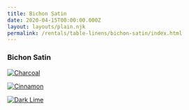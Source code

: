 ```yaml
---
title: Bichon Satin
date: 2020-04-15T00:00:00.000Z
layout: layouts/plain.njk
permalink: /rentals/table-linens/bichon-satin/index.html
---
```


### Bichon Satin
<section class="grid-container" markdown="1">

<a title="Charcoal" class="photo-overlay" href="/static/img/table-linens/03-Bichon-Satin/Charcoal_Bichon.jpg">![Charcoal](/static/img/table-linens/03-Bichon-Satin/Charcoal_Bichon.jpg "Charcoal")</a>

<a title="Cinnamon" class="photo-overlay" href="/static/img/table-linens/03-Bichon-Satin/Cinnamon_Bichon.jpg">![Cinnamon](/static/img/table-linens/03-Bichon-Satin/Cinnamon_Bichon.jpg "Cinnamon")</a>

<a title="Dark Lime" class="photo-overlay" href="/static/img/table-linens/03-Bichon-Satin/Dark_Lime_Bichon.jpg">![Dark Lime](/static/img/table-linens/03-Bichon-Satin/Dark_Lime_Bichon.jpg "Dark Lime")</a>

</section>